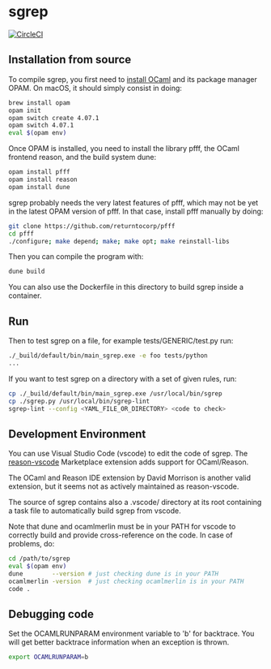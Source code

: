 # sgrep

[![CircleCI](https://circleci.com/gh/returntocorp/sgrep.svg?style=svg)](https://circleci.com/gh/returntocorp/sgrep)

## Installation from source

To compile sgrep, you first need to [install OCaml](https://opam.ocaml.org/doc/Install.html) and its
package manager OPAM.
On macOS, it should simply consist in doing:

```bash
brew install opam
opam init
opam switch create 4.07.1
opam switch 4.07.1
eval $(opam env)
```

Once OPAM is installed, you need to install the library pfff,
the OCaml frontend reason, and the build system dune:

```bash
opam install pfff
opam install reason
opam install dune
```

sgrep probably needs the very latest features of pfff, which may not
be yet in the latest OPAM version of pfff. In that case, install pfff
manually by doing:

```bash
git clone https://github.com/returntocorp/pfff
cd pfff
./configure; make depend; make; make opt; make reinstall-libs
```

Then you can compile the program with:

```bash
dune build
```

You can also use the Dockerfile in this directory to build sgrep
inside a container.

## Run

Then to test sgrep on a file, for example tests/GENERIC/test.py
run:

```bash
./_build/default/bin/main_sgrep.exe -e foo tests/python
...
```

If you want to test sgrep on a directory with a set of given rules, run:

```bash
cp ./_build/default/bin/main_sgrep.exe /usr/local/bin/sgrep
cp ./sgrep.py /usr/local/bin/sgrep-lint
sgrep-lint --config <YAML_FILE_OR_DIRECTORY> <code to check>
```

## Development Environment

You can use Visual Studio Code (vscode) to edit the code of sgrep.
The [reason-vscode](https://marketplace.visualstudio.com/items?itemName=jaredly.reason-vscode) Marketplace extension adds support for OCaml/Reason.

The OCaml and Reason IDE extension by David Morrison is another valid
extension, but it seems not as actively maintained as reason-vscode.

The source of sgrep contains also a .vscode/ directory at its root
containing a task file to automatically build sgrep from vscode.

Note that dune and ocamlmerlin must be in your PATH for vscode to correctly
build and provide cross-reference on the code. In case of problems, do:

```bash
cd /path/to/sgrep
eval $(opam env)
dune        --version # just checking dune is in your PATH
ocamlmerlin -version  # just checking ocamlmerlin is in your PATH
code .
```

## Debugging code

Set the OCAMLRUNPARAM environment variable to 'b' for backtrace.
You will get better backtrace information when an exception is thrown.

```bash
export OCAMLRUNPARAM=b
```

